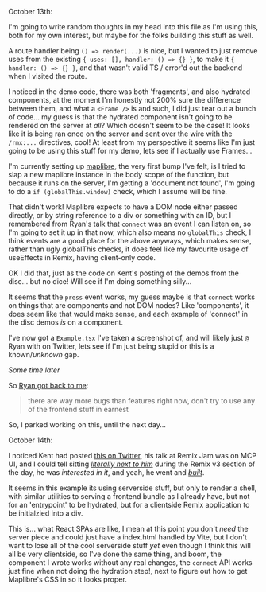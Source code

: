 October 13th:

I'm going to write random thoughts in my head into this file as I'm using this, both for my own interest, but maybe for the folks building this stuff as well.

A route handler being `() => render(...)` is nice, but I wanted to just remove uses from the existing `{ uses: [], handler: () => {} }`, to make it `{ handler: () => {} }`, and that wasn't valid TS / error'd out the backend when I visited the route.

I noticed in the demo code, there was both 'fragments', and also hydrated components, at the moment I'm honestly not 200% sure the difference between them, and what a `<Frame />` is and such, I did just tear out a bunch of code... my guess is that the hydrated component isn't going to be rendered on the server at _all_? Which doesn't seem to be the case! It looks like it is being ran once on the server and sent over the wire with the `/rmx:...` directives, cool! At least from my perspective it seems like I'm just going to be using this stuff for my demo, lets see if I actually use Frames...

I'm currently setting up [maplibre](https://maplibre.org/maplibre-gl-js/docs/), the very first bump I've felt, is I tried to slap a new maplibre instance in the body scope of the function, but because it runs on the server, I'm getting a 'document not found', I'm going to do a `if (globalThis.window)` check, which I assume will be fine.

That didn't work! Maplibre expects to have a DOM node either passed directly, or by string reference to a div or something with an ID, but I remembered from Ryan's talk that `connect` was an event I can listen on, so I'm going to set it up in that now, which also means no `globalThis` check, I think events are a good place for the above anyways, which makes sense, rather than ugly globalThis checks, it does feel like my favourite usage of useEffects in Remix, having client-only code.

OK I did that, just as the code on Kent's posting of the demos from the disc... but no dice! Will see if I'm doing something silly...

It seems that the `press` event works, my guess maybe is that `connect` works on things that are components and not DOM nodes? Like 'components', it does seem like that would make sense, and each example of 'connect' in the disc demos _is_ on a component.

I've now got a `Example.tsx` I've taken a screenshot of, and will likely just `@` Ryan with on Twitter, lets see if I'm just being stupid or this is a known/_unknown_ gap.

_Some time later_

So [Ryan got back to me](https://x.com/ryanflorence/status/1977872624278786498):

> there are way more bugs than features right now, don't try to use any of the frontend stuff in earnest

So, I parked working on this, until the next day...

October 14th:

I noticed Kent had posted [this on Twitter](https://x.com/kentcdodds/status/1978219213904044051), his talk at Remix Jam was on MCP UI, and I could tell sitting [_literally next to him_](https://youtu.be/xt_iEOn2a6Y?t=12473) during the Remix v3 section of the day, he was _interested in it_, and yeah, he went and [_built_](https://github.com/kentcdodds/cloudflare-remix-vite-mcp/).

It seems in this example its using serverside stuff, but only to render a shell, with similar utilities to serving a frontend bundle as I already have, but not for an 'entrypoint' to be hydrated, but for a clientside Remix application to be initialzied into a div.

This is... what React SPAs are like, I mean at this point you don't _need_ the server piece and could just have a index.html handled by Vite, but I don't want to lose all of the cool serverside stuff _yet_ even though I think this will all be very clientside, so I've done the same thing, and boom, the component I wrote works without any real changes, the `connect` API works just fine when not doing the hydration step!, next to figure out how to get Maplibre's CSS in so it looks proper.
